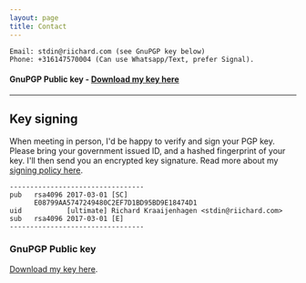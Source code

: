 ```yaml
---
layout: page
title: Contact
---
```



```
Email: stdin@riichard.com (see GnuPGP key below)
Phone: +316147570004 (Can use Whatsapp/Text, prefer Signal).
```

#### GnuPGP Public key -  [Download my key here][pgpkey]

-------


## Key signing

When meeting in person, I'd be happy to verify and sign your PGP key. Please
bring your government issued ID, and a hashed fingerprint of your key. I'll
then send you an encrypted key signature.  Read more about my [signing policy
here][signingpolicy].

```
---------------------------------
pub   rsa4096 2017-03-01 [SC]
      E08799AA5747249480C2EF7D1BD95BD9E18474D1
uid           [ultimate] Richard Kraaijenhagen <stdin@riichard.com>
sub   rsa4096 2017-03-01 [E]
---------------------------------
```

### GnuPGP Public key
[Download my key here][pgpkey].


[pgpkey]: /pubkey.riichard.asc.txt
[signingpolicy]: /openpgp-keysigning-policy.txt
